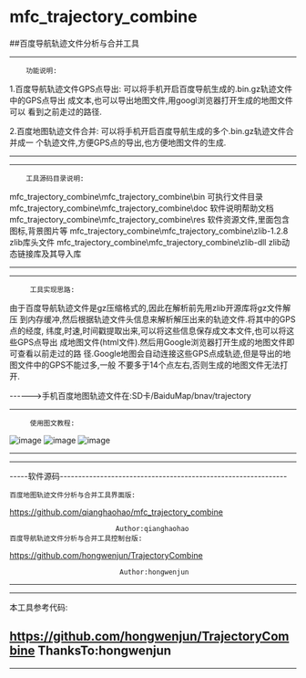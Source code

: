 # mfc_trajectory_combine
##百度导航轨迹文件分析与合并工具
***
        功能说明:
1.百度导航轨迹文件GPS点导出:
可以将手机开启百度导航生成的.bin.gz轨迹文件中的GPS点导出
成文本,也可以导出地图文件,用googl浏览器打开生成的地图文件可以
看到之前走过的路径.

2.百度地图轨迹文件合并:
可以将手机开启百度导航生成的多个.bin.gz轨迹文件合并成一
个轨迹文件,方便GPS点的导出,也方便地图文件的生成.
***
***
        工具源码目录说明:
mfc_trajectory_combine\mfc_trajectory_combine\bin   可执行文件目录
mfc_trajectory_combine\mfc_trajectory_combine\doc   软件说明帮助文档
mfc_trajectory_combine\mfc_trajectory_combine\res  软件资源文件,里面包含图标,背景图片等
mfc_trajectory_combine\mfc_trajectory_combine\zlib-1.2.8   zlib库头文件
mfc_trajectory_combine\mfc_trajectory_combine\zlib-dll  zlib动态链接库及其导入库
***
***
         工具实现思路:
由于百度导航轨迹文件是gz压缩格式的,因此在解析前先用zlib开源库将gz文件解压
到内存缓冲,然后根据轨迹文件头信息来解析解压出来的轨迹文件.将其中的GPS点的经度,
纬度,时速,时间戳提取出来,可以将这些信息保存成文本文件,也可以将这些GPS点导出
成地图文件(html文件).然后用Google浏览器打开生成的地图文件即可查看以前走过的路
径.Google地图会自动连接这些GPS点成轨迹,但是导出的地图文件中的GPS不能过多,一般
不要多于14个点左右,否则生成的地图文件无法打开.

------>手机百度地图轨迹文件在:SD卡/BaiduMap/bnav/trajectory
***
         使用图文教程:

![image](https://github.com/qianghaohao/mfc_trajectory_combine/raw/master/img/export_demo.png)
![image](https://github.com/qianghaohao/mfc_trajectory_combine/raw/master/img/trajectory_combine_demo.png)
![image](https://github.com/qianghaohao/mfc_trajectory_combine/raw/master/img/about_tool.png)
***
***
-----软件源码--------------------------------------------------------------

    百度地图轨迹文件分析与合并工具界面版:

https://github.com/qianghaohao/mfc_trajectory_combine

                              Author:qianghaohao
    百度导航轨迹文件分析与合并工具控制台版:

https://github.com/hongwenjun/TrajectoryCombine

                               Author:hongwenjun
                           
---------------------------------------------------------------------------

---------------------------------------------------------------------------
本工具参考代码:

https://github.com/hongwenjun/TrajectoryCombine
                           ThanksTo:hongwenjun
---------------------------------------------------------------------------
***
